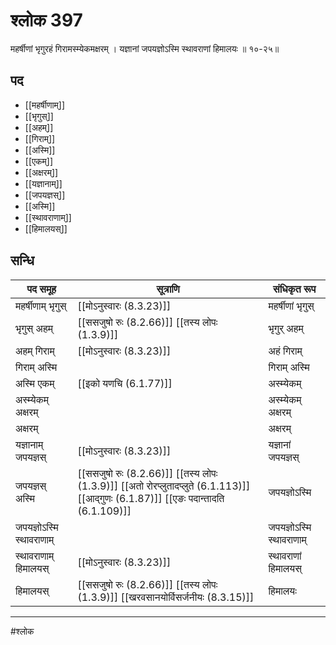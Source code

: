 # श्लोक 397

महर्षीणां भृगुरहं गिरामस्म्येकमक्षरम् ।
यज्ञानां जपयज्ञोऽस्मि स्थावराणां हिमालयः ॥ १०-२५॥


## पद 

- [[महर्षीणाम्]]
- [[भृगुस्]]
- [[अहम्]]
- [[गिराम्]]
- [[अस्मि]]
- [[एकम्]]
- [[अक्षरम्]]
- [[यज्ञानाम्]]
- [[जपयज्ञस्]]
- [[अस्मि]]
- [[स्थावराणाम्]]
- [[हिमालयस्]]

## सन्धि

| पद समूह | सूत्राणि | संधिकृत रूप |
| ----- | ----- | ----- |
| महर्षीणाम् भृगुस् |  [[मोऽनुस्वारः (8.3.23)]] | महर्षीणां भृगुस् |
| भृगुस् अहम् |  [[ससजुषो रुः (8.2.66)]] [[तस्य लोपः (1.3.9)]] | भृगुर् अहम् |
| अहम् गिराम् |  [[मोऽनुस्वारः (8.3.23)]] | अहं गिराम् |
| गिराम् अस्मि |  | गिराम् अस्मि |
| अस्मि एकम् |  [[इको यणचि (6.1.77)]] | अस्म्येकम् |
| अस्म्येकम् अक्षरम् |  | अस्म्येकम् अक्षरम् |
| अक्षरम् |  | अक्षरम् |
| यज्ञानाम् जपयज्ञस् |  [[मोऽनुस्वारः (8.3.23)]] | यज्ञानां जपयज्ञस् |
| जपयज्ञस् अस्मि |  [[ससजुषो रुः (8.2.66)]] [[तस्य लोपः (1.3.9)]] [[अतो रोरप्लुतादप्लुते (6.1.113)]] [[आद्गुणः (6.1.87)]] [[एङः पदान्तादति (6.1.109)]] | जपयज्ञोऽस्मि |
| जपयज्ञोऽस्मि स्थावराणाम् |  | जपयज्ञोऽस्मि स्थावराणाम् |
| स्थावराणाम् हिमालयस् |  [[मोऽनुस्वारः (8.3.23)]] | स्थावराणां हिमालयस् |
| हिमालयस् |  [[ससजुषो रुः (8.2.66)]] [[तस्य लोपः (1.3.9)]] [[खरवसानयोर्विसर्जनीयः (8.3.15)]] | हिमालयः |


---

#श्लोक